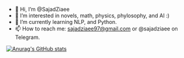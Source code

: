 - 👋 Hi, I’m @SajadZiaee
- 👀 I’m interested in novels, math, physics, phylosophy, and AI :)
- 🌱 I’m currently learning NLP, and Python.
- 📫 How to reach me: sajadziaee97@gmail.com or @sajadziaee on Telegram.

[![Anurag's GitHub stats](https://github-readme-stats.vercel.app/api?SajadZiaee=anuraghazra)](https://github.com/anuraghazra/github-readme-stats)
